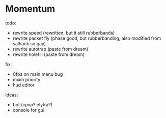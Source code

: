 # Momentum

todo:
- rewrite speed (rewritten, but it still rubberbands)
- rewrite packet fly (phase good, but rubberbanding, also modified from salhack so gay)
- rewrite autotrap (paste from dream)
- rewrite holefill (paste from dream)

fix:
- 0fps on main menu bug 
- mixin priority
- hud editor

ideas:
- bot (cpvp? elytra?)
- console for gui

